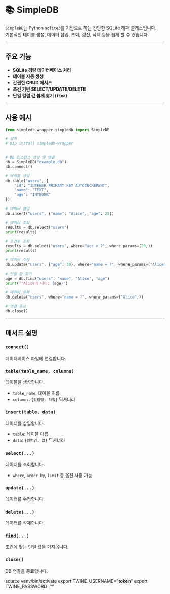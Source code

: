 # 📚 SimpleDB

`SimpleDB`는 Python `sqlite3`를 기반으로 하는 간단한 SQLite 래퍼 클래스입니다.  
기본적인 테이블 생성, 데이터 삽입, 조회, 갱신, 삭제 등을 쉽게 할 수 있습니다.

---

## 주요 기능

- **SQLite 경량 데이터베이스 처리**
- **테이블 자동 생성**
- **간편한 CRUD 메서드**
- **조건 기반 SELECT/UPDATE/DELETE**
- **단일 컬럼 값 쉽게 찾기 (`find`)**

---

## 사용 예시

```python
from simpledb_wrapper.simpledb import SimpleDB

# 설치
# pip install simpledb-wrapper


# DB 인스턴스 생성 및 연결
db = SimpleDB("example.db")
db.connect()

# 테이블 생성
db.table("users", {
    "id": "INTEGER PRIMARY KEY AUTOINCREMENT",
    "name": "TEXT",
    "age": "INTEGER"
})

# 데이터 삽입
db.insert("users", {"name": "Alice", "age": 25})

# 데이터 조회
results = db.select("users")
print(results)

# 조건부 조회
results = db.select("users", where="age > ?", where_params=(20,))
print(results)

# 데이터 수정
db.update("users", {"age": 30}, where="name = ?", where_params=("Alice",))

# 단일 값 찾기
age = db.find("users", "name", "Alice", "age")
print(f"Alice의 나이: {age}")

# 데이터 삭제
db.delete("users", where="name = ?", where_params=("Alice",))

# 연결 종료
db.close()
```

---

## 메서드 설명

### `connect()`
데이터베이스 파일에 연결합니다.

### `table(table_name, columns)`
테이블을 생성합니다.  
- `table_name`: 테이블 이름  
- `columns`: `{컬럼명: 타입}` 딕셔너리

### `insert(table, data)`
데이터를 삽입합니다.  
- `table`: 테이블 이름  
- `data`: `{컬럼명: 값}` 딕셔너리

### `select(...)`
데이터를 조회합니다.  
- `where`, `order_by`, `limit` 등 옵션 사용 가능

### `update(...)`
데이터를 수정합니다.

### `delete(...)`
데이터를 삭제합니다.

### `find(...)`
조건에 맞는 단일 값을 가져옵니다.

### `close()`
DB 연결을 종료합니다.

source venv/bin/activate
export TWINE_USERNAME="__token__"
export TWINE_PASSWORD=""
